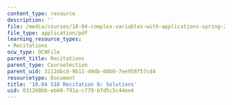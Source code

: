 ```yaml
---
content_type: resource
description: ''
file: /media/courses/18-04-complex-variables-with-applications-spring-2018/031268bbeb60791ac779b7d5c5c44ee4_MIT18_04S18_Recit6-solutions.pdf
file_type: application/pdf
learning_resource_types:
- Recitations
ocw_type: OCWFile
parent_title: Recitations
parent_type: CourseSection
parent_uid: 3112dbcd-9b11-49db-60b0-7ee958f57cd4
resourcetype: Document
title: '18.04 S18 Recitation 6: Solutions'
uid: 031268bb-eb60-791a-c779-b7d5c5c44ee4
---
```

